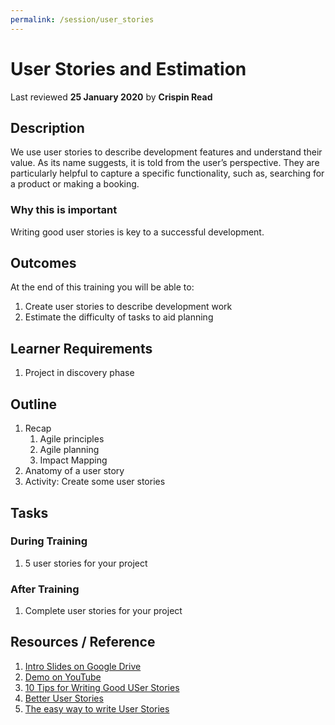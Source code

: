 ```yaml
---
permalink: /session/user_stories
---
```

# User Stories and Estimation
Last reviewed **25 January 2020** by **Crispin Read**

## Description
We use user stories to describe development features and understand their value. As its name suggests, it is told from the user’s perspective. They are particularly helpful to capture a specific functionality, such as, searching for a product or making a booking.

### Why this is important
Writing good user stories is key to a successful development.

## Outcomes

At the end of this training you will be able to:
1. Create user stories to describe development work
1. Estimate the difficulty of tasks to aid planning

## Learner Requirements

1. Project in discovery phase


## Outline

1. Recap
    1. Agile principles
    1. Agile planning
    1. Impact Mapping
1. Anatomy of a user story
1. Activity: Create some user stories



## Tasks

### During Training
1. 5 user stories for your project

### After Training
1. Complete user stories for your project

## Resources / Reference

1. [Intro Slides on Google Drive](#)
1. [Demo on YouTube](#)
1. [10 Tips for Writing Good USer Stories](https://www.romanpichler.com/blog/10-tips-writing-good-user-stories/)
1. [Better User Stories](https://reqtest.com/agile-blog/better-user-stories/)
1. [The easy way to write User Stories](http://codesqueeze.com/the-easy-way-to-writing-good-user-stories/)
